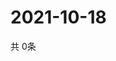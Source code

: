 # 2021-10-18
  共 0条

  <!-- BEGIN -->
  <!-- 最后更新时间Mon Oct 18 2021 20:03:24 GMT+0000 (Coordinated Universal Time) -->
  
  <!-- END -->
  
  